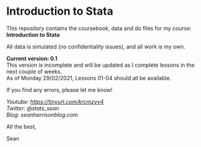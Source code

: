 # Introduction to Stata
This repository contains the coursebook, data and do files for my course: **Introduction to Stata**  

All data is simulated (no confidentiality issues), and all work is my own. 

**Current version: 0.1**  
This version is incomplete and will be updated as I complete lessons in the next couple of weeks.  
As of Monday 29/02/2021, Lessons 01-04 should all be available.

If you find any errors, please let me know!  

*Youtube: https://tinyurl.com/krcmzyv4  
Twitter: @stats_sean  
Blog: seanharrisonblog.com*

All the best,

Sean
